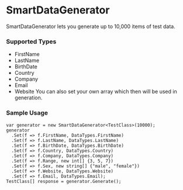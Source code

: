 # SmartDataGenerator
SmartDataGenerator lets you generate up to 10,000 items of test data.
### Supported Types
* FirstName
* LastName
* BirthDate
* Country
* Company
* Email
* Website
You can also set your own array which then will be used in generation.

### Sample Usage
```
var generator = new SmartDataGenerator<TestClass>(10000);
generator
  .Set(f => f.FirstName, DataTypes.FirstName)
  .Set(f => f.LastName, DataTypes.LastName)
  .Set(f => f.BirthDate, DataTypes.BirthDate)
  .Set(f => f.Country, DataTypes.Country)
  .Set(f => f.Company, DataTypes.Company)
  .Set(f => f.Range, new int[] {3, 5, 7})
  .Set(f => f.Sex, new string[] {"male", "female"})
  .Set(f => f.Website, DataTypes.Website)
  .Set(f => f.Email, DataTypes.Email);
TestClass[] response = generator.Generate();
```
